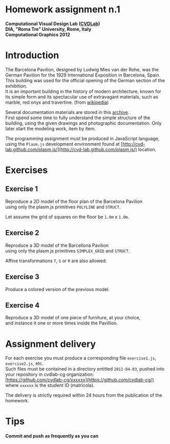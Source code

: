 # Homework assignment n.1
**Computational Visual Design Lab ([CVDLab](https://github.com/cvd-lab))**  
**DIA, "Roma Tre" University, Rome, Italy**  
**Computational Graphics 2012**  

# Introduction

The Barcelona Pavilion, designed by Ludwig Mies van der Rohe, was the German Pavilion for the 1929 International Exposition in Barcelona, Spain. This building was used for the official opening of the German section of the exhibition.   
It is an important building in the history of modern architecture, known for its simple form and its spectacular use of extravagant materials, such as marble, red onyx and travertine. (from [wikipedia](http://en.wikipedia.org/wiki/Barcelona_Pavilion))    

Several documentation materials are stored in this [archive](https://github.com/cvdlab-cg/homework1/blob/master/barcelona_pavilion.zip?raw=true).  
First spend some time to fully understand the simple structure of the building, using the given drawings and photographic documentation. Only later start the modeling work, item by item.   

The programming assignment must be produced in JavaScript language,  
using the `Plasm.js` development environment found at [http://cvd-lab.github.com/plasm.js/](http://cvd-lab.github.com/plasm.js/) location.  


# Exercises

## Exercise 1

Reproduce a 2D model of the floor plan of the Barcelona Pavilion  
using only the plasm.js primitives `POLYLINE` and `STRUCT`.

Let assume the grid of squares on the floor be `1.0m` x `1.0m`.

## Exercise 2

Reproduce a 3D model of the Barcellona Pavilion  
using only the plasm.js primitives `SIMPLEX_GRID` and `STRUCT`.

Affine transformations `T`,  `S` or  `R` are also allowed. 

## Exercise 3

Produce a colored version of the previous model.

## Exercise 4

Reproduce a 3D model of one piece of furniture, at your choice,  
and instance it one or more times inside the Pavillion.

# Assignment delivery

For each exercise you must produce a corresponding file `exercise1.js`, `exercise2.js`, etc.  
Such files must be contained in a directory entitled `2012-04-03`, pushed into your repository in cvdlab-cg organization:  
[https://github.com/cvdlab-cg/xxxxxx](https://github.com/cvdlab-cg/) where `xxxxxx` is the student ID  (matricola). 

The delivery is strictly required within 24 hours from the publication of the homework.

# Tips

#### Commit and push as frequently as you can
